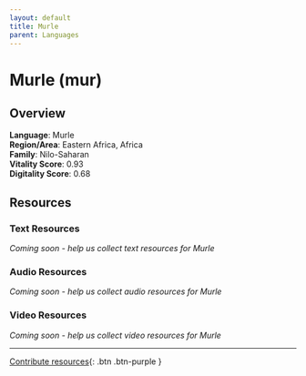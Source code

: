 ```yaml
---
layout: default
title: Murle
parent: Languages
---
```


# Murle (mur)

## Overview

**Language**: Murle  
**Region/Area**: Eastern Africa, Africa  
**Family**: Nilo-Saharan  
**Vitality Score**: 0.93  
**Digitality Score**: 0.68  

## Resources

### Text Resources
*Coming soon - help us collect text resources for Murle*

### Audio Resources
*Coming soon - help us collect audio resources for Murle*

### Video Resources
*Coming soon - help us collect video resources for Murle*

---

[Contribute resources](https://fairtrain.github.io/){: .btn .btn-purple }
